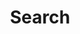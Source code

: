 ---
title: "Search"
slug: "search"
layout: "search"
outputs:
    - html
    - json
menu:
    main:
        weight: 20
        params:
            icon: search
---